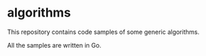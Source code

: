 algorithms
==========

This repository contains code samples of some generic algorithms.

All the samples are written in Go.

